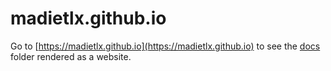 # madietlx.github.io

Go to [https://madietlx.github.io](https://madietlx.github.io) to see the [docs](docs) folder rendered as a website.
